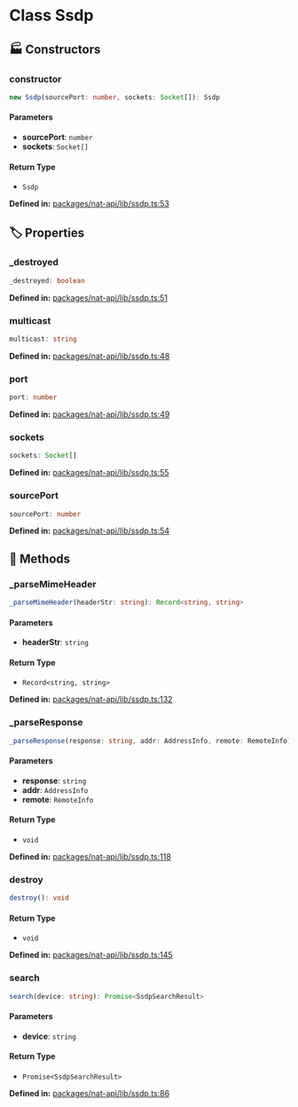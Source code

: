 # Class Ssdp

## 🏭 Constructors

### constructor

```ts
new Ssdp(sourcePort: number, sockets: Socket[]): Ssdp
```
#### Parameters

- **sourcePort**: `number`
- **sockets**: `Socket[]`
#### Return Type

- `Ssdp`

<p style="font-size: 14px; color: var(--vp-c-text-2)">
<strong>Defined in:</strong> <a href="https://github.com/voxelum/minecraft-launcher-core-node/blob/master/packages/nat-api/lib/ssdp.ts#L53" target="_blank" rel="noreferrer">packages/nat-api/lib/ssdp.ts:53</a>
</p>


## 🏷️ Properties

### _destroyed <Badge type="danger" text="private" />

```ts
_destroyed: boolean
```
<p style="font-size: 14px; color: var(--vp-c-text-2)">
<strong>Defined in:</strong> <a href="https://github.com/voxelum/minecraft-launcher-core-node/blob/master/packages/nat-api/lib/ssdp.ts#L51" target="_blank" rel="noreferrer">packages/nat-api/lib/ssdp.ts:51</a>
</p>


### multicast <Badge type="tip" text="readonly" />

```ts
multicast: string
```
<p style="font-size: 14px; color: var(--vp-c-text-2)">
<strong>Defined in:</strong> <a href="https://github.com/voxelum/minecraft-launcher-core-node/blob/master/packages/nat-api/lib/ssdp.ts#L48" target="_blank" rel="noreferrer">packages/nat-api/lib/ssdp.ts:48</a>
</p>


### port <Badge type="tip" text="readonly" />

```ts
port: number
```
<p style="font-size: 14px; color: var(--vp-c-text-2)">
<strong>Defined in:</strong> <a href="https://github.com/voxelum/minecraft-launcher-core-node/blob/master/packages/nat-api/lib/ssdp.ts#L49" target="_blank" rel="noreferrer">packages/nat-api/lib/ssdp.ts:49</a>
</p>


### sockets <Badge type="tip" text="readonly" />

```ts
sockets: Socket[]
```
<p style="font-size: 14px; color: var(--vp-c-text-2)">
<strong>Defined in:</strong> <a href="https://github.com/voxelum/minecraft-launcher-core-node/blob/master/packages/nat-api/lib/ssdp.ts#L55" target="_blank" rel="noreferrer">packages/nat-api/lib/ssdp.ts:55</a>
</p>


### sourcePort <Badge type="tip" text="readonly" />

```ts
sourcePort: number
```
<p style="font-size: 14px; color: var(--vp-c-text-2)">
<strong>Defined in:</strong> <a href="https://github.com/voxelum/minecraft-launcher-core-node/blob/master/packages/nat-api/lib/ssdp.ts#L54" target="_blank" rel="noreferrer">packages/nat-api/lib/ssdp.ts:54</a>
</p>


## 🔧 Methods

### _parseMimeHeader <Badge type="danger" text="private" />

```ts
_parseMimeHeader(headerStr: string): Record<string, string>
```
#### Parameters

- **headerStr**: `string`
#### Return Type

- `Record<string, string>`

<p style="font-size: 14px; color: var(--vp-c-text-2)">
<strong>Defined in:</strong> <a href="https://github.com/voxelum/minecraft-launcher-core-node/blob/master/packages/nat-api/lib/ssdp.ts#L132" target="_blank" rel="noreferrer">packages/nat-api/lib/ssdp.ts:132</a>
</p>


### _parseResponse <Badge type="danger" text="private" />

```ts
_parseResponse(response: string, addr: AddressInfo, remote: RemoteInfo): void
```
#### Parameters

- **response**: `string`
- **addr**: `AddressInfo`
- **remote**: `RemoteInfo`
#### Return Type

- `void`

<p style="font-size: 14px; color: var(--vp-c-text-2)">
<strong>Defined in:</strong> <a href="https://github.com/voxelum/minecraft-launcher-core-node/blob/master/packages/nat-api/lib/ssdp.ts#L118" target="_blank" rel="noreferrer">packages/nat-api/lib/ssdp.ts:118</a>
</p>


### destroy

```ts
destroy(): void
```
#### Return Type

- `void`

<p style="font-size: 14px; color: var(--vp-c-text-2)">
<strong>Defined in:</strong> <a href="https://github.com/voxelum/minecraft-launcher-core-node/blob/master/packages/nat-api/lib/ssdp.ts#L145" target="_blank" rel="noreferrer">packages/nat-api/lib/ssdp.ts:145</a>
</p>


### search

```ts
search(device: string): Promise<SsdpSearchResult>
```
#### Parameters

- **device**: `string`
#### Return Type

- `Promise<SsdpSearchResult>`

<p style="font-size: 14px; color: var(--vp-c-text-2)">
<strong>Defined in:</strong> <a href="https://github.com/voxelum/minecraft-launcher-core-node/blob/master/packages/nat-api/lib/ssdp.ts#L86" target="_blank" rel="noreferrer">packages/nat-api/lib/ssdp.ts:86</a>
</p>


